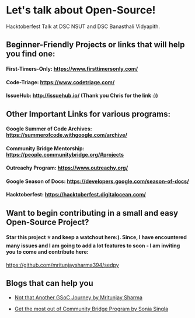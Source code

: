 # Let's talk about Open-Source!
Hacktoberfest Talk at DSC NSUT and DSC Banasthali Vidyapith.

## Beginner-Friendly Projects or links that will help you find one: 

#### First-Timers-Only: https://www.firsttimersonly.com/
#### Code-Triage: https://www.codetriage.com/
#### IssueHub: http://issuehub.io/ (Thank you Chris for the link :))

## Other Important Links for various programs:

#### Google Summer of Code Archives: https://summerofcode.withgoogle.com/archive/

#### Community Bridge Mentorship: https://people.communitybridge.org/#projects

#### Outreachy Program: https://www.outreachy.org/

#### Google Season of Docs: https://developers.google.com/season-of-docs/

#### Hacktoberfest: https://hacktoberfest.digitalocean.com/

## Want to begin contributing in a small and easy Open-Source Project? 

#### Star this project :star: and keep a watchout here:). Since, I have encountered many issues and I am going to add a lot features to soon - I am inviting you to come and contribute here:
https://github.com/mritunjaysharma394/sedpy

## Blogs that can help you

* [Not that Another GSoC Journey by Mritunjay Sharma](https://blog.usejournal.com/not-that-another-gsoc-journey-81b070a0bba9?source=friends_link&sk=3882f475410791178ee82d182a857709)

* [Get the most out of Community Bridge Program by Sonia Singla](https://soniasingla.com/most-cb-program/)
